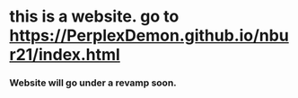 # this is a website. go to https://PerplexDemon.github.io/nbur21/index.html
### Website will go under a revamp soon.
